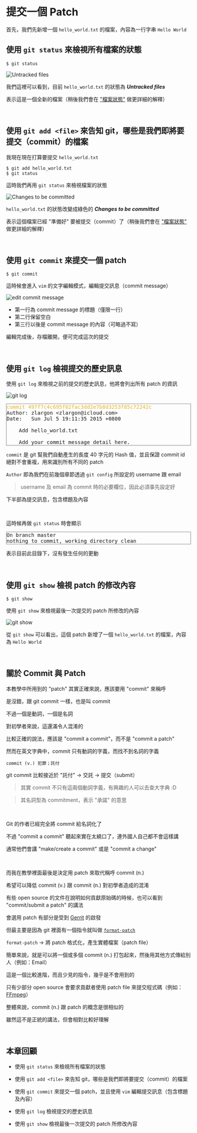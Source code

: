 # 提交一個 Patch

首先，我們先新增一個 `hello_world.txt` 的檔案，內容為一行字串 `Hello World`

## 使用 `git status` 來檢視所有檔案的狀態

```
$ git status
```

![Untracked files](commit_a_patch/git_status_untracked_files.png)

我們這裡可以看到，目前 `hello_world.txt` 的狀態為 ___Untracked files___

表示這是一個全新的檔案（稍後我們會在 ["檔案狀態"](../file/status.md) 做更詳細的解釋）

<br>

## 使用 `git add <file>` 來告知 git，哪些是我們即將要提交（commit）的檔案

我現在現在打算要提交 `hello_world.txt`

```
$ git add hello_world.txt
$ git status
```

這時我們再用 `git status` 來檢視檔案的狀態

![Changes to be committed](commit_a_patch/git_status_changes_to_be_committed.png)

`hello_world.txt` 的狀態改變成綠色的 ___Changes to be committed___

表示這個檔案已經 "準備好" 要被提交（commit）了（稍後我們會在 ["檔案狀態"](../file/status.md) 做更詳細的解釋）

<br>

## 使用 `git commit` 來提交一個 patch

```
$ git commit
```

這時候會進入 `vim` 的文字編輯模式，編輯提交訊息（commit message）

![edit commit message](commit_a_patch/git_commit.png)

* 第一行為 commit message 的標題（僅限一行）
* 第二行保留空白
* 第三行以後是 commit message 的內容（可略過不寫）

編輯完成後，存檔離開，便可完成這次的提交

<br>

## 使用 `git log` 檢視提交的歷史訊息

使用 `git log` 來檢視之前的提交的歷史訊息，他將會列出所有 patch 的資訊

![git log](commit_a_patch/git_log.png)

<pre style="border: 1px solid grey">
<span style="color: #e6b422">commit 497f7c4c695f02fac3dd2e7b8d3253f85c72242c</span>
Author: zlargon &lt;zlargon@icloud.com&gt;
Date:   Sun Jul 5 19:11:35 2015 +0800

    Add hello_world.txt

    Add your commit message detail here.
</pre>

`commit` 是 git 幫我們自動產生的長度 40 字元的 Hash 值，並且保證 commit id 絕對不會重複，用來識別所有不同的 patch

`Author` 即為我們在前幾個章節透過 `git config` 所設定的 username 跟 email

> username 及 email 為 commit 時的必要欄位，因此必須事先設定好

下半部為提交訊息，包含標題及內容

<br>

這時候再做 `git status` 時會顯示

<pre style="border: 1px solid grey">
On branch master
nothing to commit, working directory clean
</pre>

表示目前此目錄下，沒有發生任何的更動

<br>

## 使用 `git show` 檢視 patch 的修改內容

```
$ git show
```

使用 `git show` 來檢視最後一次提交的 patch 所修改的內容

![git show](commit_a_patch/git_show.png)

從 `git show` 可以看出，這個 patch 新增了一個 `hello_world.txt` 的檔案，內容為 `Hello World`

<br>

## 關於 Commit 與 Patch

本教學中所用到的 "patch" 其實正確來說，應該要用 "commit" 來稱呼

是沒錯，跟 git commit 一樣，也是叫 commit

不過一個是動詞，一個是名詞

對初學者來說，這還滿令人混淆的

比較正確的說法，應該是 "commit a commit"，而不是 "commit a patch"

然而在英文字典中，commit 只有動詞的字義，而找不到名詞的字義

    commit (v.) 犯罪；託付

git commit 比較接近於 "託付" → 交託 → 提交（submit）

> 其實 commit 不只有這兩個動詞字義，有興趣的人可以去查大字典 :D

> 其名詞型為 commitment，表示 "承諾" 的意思

<br>

Git 的作者已經完全將 commit 給名詞化了

不過 "commit a commit" 聽起來實在太繞口了，連外國人自己都不會這樣講

通常他們會講 "make/create a commit" 或是 "commit a change"

<br>

而我在教學裡面最後是決定用 patch 來取代稱呼 commit (n.)

希望可以降低 commit (v.) 跟 commit (n.) 對初學者造成的混淆

有些 open source 的文件在說明如何貢獻原始碼的時候，也可以看到 "commit/submit a patch" 的講法

會選用 patch 有部分是受到 [Gerrit](https://www.gerritcodereview.com/) 的啟發

但最主要是因為 git 裡面有一個指令就叫做 [`format-patch`](https://git-scm.com/docs/git-format-patch)

`format-patch` → 將 patch 格式化，產生實體檔案（patch file）

簡單來說，就是可以將一個或多個 commit (n.) 打包起來，然後用其他方式傳給別人（例如：Email）

這是一個比較進階，而且少見的指令，幾乎是不會用到的

只有少部分 open source 會要求貢獻者使用 patch file 來提交程式碼（例如：[FFmpeg](https://ffmpeg.org/developer.html#Submitting-patches)）

整體來說，commit (n.) 跟 patch 的概念是很相似的

雖然這不是正統的講法，但會相對比較好理解

<br>

## 本章回顧

* 使用 `git status` 來檢視所有檔案的狀態

* 使用 `git add <file>` 來告知 git，哪些是我們即將要提交（commit）的檔案

* 使用 `git commit` 來提交一個 patch，並且使用 `vim` 編輯提交訊息（包含標題及內容）

* 使用 `git log` 檢視提交的歷史訊息

* 使用 `git show` 檢視最後一次提交的 patch 所修改內容

<br><br><br>
